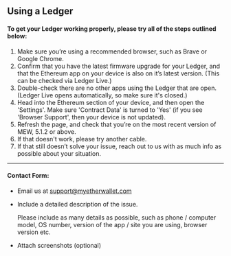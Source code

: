 ## Using a Ledger

#### To get your Ledger working properly, please try all of the steps outlined below:

1. Make sure you’re using a recommended browser, such as Brave or Google Chrome.
2. Confirm that you have the latest firmware upgrade for your Ledger, and that the Ethereum app on your device is also on it’s latest version. (This can be checked via Ledger Live.)
3. Double-check there are no other apps using the Ledger that are open. (Ledger Live opens automatically, so make sure it's closed.)
4. Head into the Ethereum section of your device, and then open the 'Settings'.
   Make sure 'Contract Data' is turned to 'Yes' (if you see 'Browser Support', then your device is not updated).
5. Refresh the page, and check that you’re on the most recent version of MEW, 5.1.2 or above.
6. If that doesn't work, please try another cable.
7. If that still doesn’t solve your issue, reach out to us with as much info as possible about your situation.

---

#### Contact Form:

- Email us at support@myetherwallet.com

- <p>Include a detailed description of the issue.</p>
  <note>Please include as many details as possible, such as phone / computer model, OS number, version of the app / site you are using, browser version etc.</note>

- Attach screenshots (optional)
